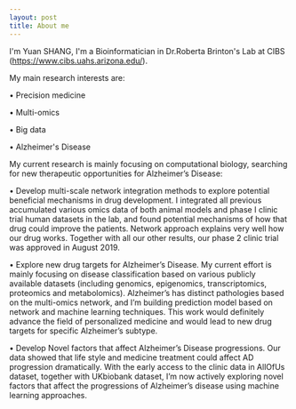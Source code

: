 ```yaml
---
layout: post
title: About me
---
```


I'm Yuan SHANG, I'm a Bioinformatician in Dr.Roberta Brinton's Lab at CIBS (https://www.cibs.uahs.arizona.edu/). 

My main research interests are:

•	Precision medicine

•	Multi-omics

•	Big data

•	Alzheimer's Disease

My current research is mainly focusing on computational biology, searching for new therapeutic opportunities for 
Alzheimer’s Disease: 

•	Develop multi-scale network integration methods to explore potential beneficial mechanisms in drug development. 
I integrated all previous accumulated various omics data of both animal models and phase I clinic trial human datasets 
in the lab, and found potential mechanisms of how that drug could improve the patients. Network approach explains 
very well how our drug works. Together with all our other results, our phase 2 clinic trial was approved in August 2019.

•	Explore new drug targets for Alzheimer’s Disease. My current effort is mainly focusing on disease classification 
based on various publicly available datasets (including genomics, epigenomics, transcriptomics, proteomics and metabolomics). 
Alzheimer’s has distinct pathologies based on the multi-omics network, and I’m building prediction model based on 
network and machine learning techniques. This work would definitely advance the field of personalized medicine and 
would lead to new drug targets for specific Alzheimer’s subtype.

•	Develop Novel factors that affect Alzheimer’s Disease progressions. Our data showed that life style and medicine 
treatment could affect AD progression dramatically. With the early access to the clinic data in AllOfUs dataset, 
together with UKbiobank dataset, I’m now actively exploring novel factors that affect the progressions of Alzheimer’s disease
using machine learning approaches. 

